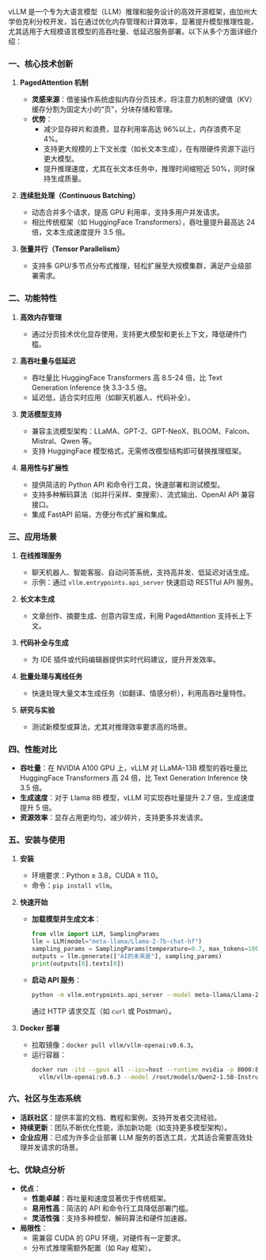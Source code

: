 vLLM 是一个专为大语言模型（LLM）推理和服务设计的高效开源框架，由加州大学伯克利分校开发，旨在通过优化内存管理和计算效率，显著提升模型推理性能，尤其适用于大规模语言模型的高吞吐量、低延迟服务部署。以下从多个方面详细介绍：

### **一、核心技术创新**

1. **PagedAttention 机制**  
   - **灵感来源**：借鉴操作系统虚拟内存分页技术，将注意力机制的键值（KV）缓存分割为固定大小的“页”，分块存储和管理。  
   - **优势**：  
     - 减少显存碎片和浪费，显存利用率高达 96%以上，内存浪费不足 4%。  
     - 支持更大规模的上下文长度（如长文本生成），在有限硬件资源下运行更大模型。  
     - 提升推理速度，尤其在长文本任务中，推理时间缩短近 50%，同时保持生成质量。

2. **连续批处理（Continuous Batching）**  
   - 动态合并多个请求，提高 GPU 利用率，支持多用户并发请求。  
   - 相比传统框架（如 HuggingFace Transformers），吞吐量提升最高达 24 倍，文本生成速度提升 3.5 倍。

3. **张量并行（Tensor Parallelism）**  
   - 支持多 GPU/多节点分布式推理，轻松扩展至大规模集群，满足产业级部署需求。

### **二、功能特性**

1. **高效内存管理**  
   - 通过分页技术优化显存使用，支持更大模型和更长上下文，降低硬件门槛。

2. **高吞吐量与低延迟**  
   - 吞吐量比 HuggingFace Transformers 高 8.5-24 倍，比 Text Generation Inference 快 3.3-3.5 倍。  
   - 延迟低，适合实时应用（如聊天机器人、代码补全）。

3. **灵活模型支持**  
   - 兼容主流模型架构：LLaMA、GPT-2、GPT-NeoX、BLOOM、Falcon、Mistral、Qwen 等。  
   - 支持 HuggingFace 模型格式，无需修改模型结构即可替换推理框架。

4. **易用性与扩展性**  
   - 提供简洁的 Python API 和命令行工具，快速部署和测试模型。  
   - 支持多种解码算法（如并行采样、束搜索）、流式输出、OpenAI API 兼容接口。  
   - 集成 FastAPI 前端，方便分布式扩展和集成。

### **三、应用场景**

1. **在线推理服务**  
   - 聊天机器人、智能客服、自动问答系统，支持高并发、低延迟对话生成。  
   - 示例：通过 `vllm.entrypoints.api_server` 快速启动 RESTful API 服务。

2. **长文本生成**  
   - 文章创作、摘要生成、创意内容生成，利用 PagedAttention 支持长上下文。

3. **代码补全与生成**  
   - 为 IDE 插件或代码编辑器提供实时代码建议，提升开发效率。

4. **批量处理与离线任务**  
   - 快速处理大量文本生成任务（如翻译、情感分析），利用高吞吐量特性。

5. **研究与实验**  
   - 测试新模型或算法，尤其对推理效率要求高的场景。

### **四、性能对比**

- **吞吐量**：在 NVIDIA A100 GPU 上，vLLM 对 LLaMA-13B 模型的吞吐量比 HuggingFace Transformers 高 24 倍，比 Text Generation Inference 快 3.5 倍。  
- **生成速度**：对于 Llama 8B 模型，vLLM 可实现吞吐量提升 2.7 倍，生成速度提升 5 倍。  
- **资源效率**：显存占用更均匀，减少碎片，支持更多并发请求。

### **五、安装与使用**

1. **安装**  
   - 环境要求：Python ≥ 3.8，CUDA ≥ 11.0。  
   - 命令：`pip install vllm`。

2. **快速开始**  
   - **加载模型并生成文本**：
     ```python
     from vllm import LLM, SamplingParams
     llm = LLM(model="meta-llama/Llama-2-7b-chat-hf")
     sampling_params = SamplingParams(temperature=0.7, max_tokens=100)
     outputs = llm.generate(["AI的未来是"], sampling_params)
     print(outputs[0].texts[0])
     ```
   - **启动 API 服务**：
     ```bash
     python -m vllm.entrypoints.api_server --model meta-llama/Llama-2-7b-chat-hf
     ```
     通过 HTTP 请求交互（如 `curl` 或 Postman）。

3. **Docker 部署**  
   - 拉取镜像：`docker pull vllm/vllm-openai:v0.6.3`。  
   - 运行容器：
     ```bash
     docker run -itd --gpus all --ipc=host --runtime nvidia -p 8000:8000 \
       vllm/vllm-openai:v0.6.3 --model /root/models/Qwen2-1.5B-Instruct
     ```

### **六、社区与生态系统**

- **活跃社区**：提供丰富的文档、教程和案例，支持开发者交流经验。  
- **持续更新**：团队不断优化性能，添加新功能（如支持更多模型架构）。  
- **企业应用**：已成为许多企业部署 LLM 服务的首选工具，尤其适合需要高效处理并发请求的场景。

### **七、优缺点分析**

- **优点**：  
  - **性能卓越**：吞吐量和速度显著优于传统框架。  
  - **易用性高**：简洁的 API 和命令行工具降低部署门槛。  
  - **灵活性强**：支持多种模型、解码算法和硬件加速器。  
- **局限性**：  
  - 需兼容 CUDA 的 GPU 环境，对硬件有一定要求。  
  - 分布式推理需额外配置（如 Ray 框架）。
